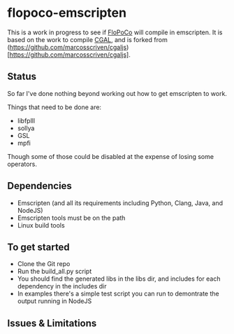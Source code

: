 flopoco-emscripten
==================

This is a work in progress to see if [FloPoCo](http://flopoco.gforge.inria.fr/) will compile
in emscripten. It is based on the work to compile  [CGAL](http://www.cgal.org/), and is forked
from (https://github.com/marcosscriven/cgaljs)[https://github.com/marcosscriven/cgaljs].

Status
------

So far I've done nothing beyond working out how to get emscripten to work.

Things that need to be done are:
- libfplll
- sollya
- GSL
- mpfi

Though some of those could be disabled at the expense of losing some operators.

Dependencies
------------

* Emscripten (and all its requirements including Python, Clang, Java, and NodeJS)
* Emscripten tools must be on the path
* Linux build tools
 
To get started
--------------

* Clone the Git repo
* Run the build_all.py script
* You should find the generated libs in the libs dir, and includes for each dependency in the includes dir
* In examples there's a simple test script you can run to demontrate the output running in NodeJS

Issues & Limitations
--------------------
